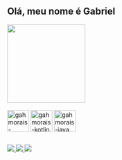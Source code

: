 ## Olá, meu nome é Gabriel

<div>
  <img height="180em" src="https://github-readme-stats.vercel.app/api/top-langs/?username=gahmorais&layout=compact&theme=react&langs_count=6"/>
</div>

<div style="display: inline_block"><br>
<img align="center" alt="gahmorais-android" height="50" width="50" src="https://cdn.jsdelivr.net/gh/devicons/devicon/icons/android/android-original-wordmark.svg" />          
<img align="center" alt="gahmorais-kotlin" height="50" width="50" src="https://cdn.jsdelivr.net/gh/devicons/devicon/icons/kotlin/kotlin-original.svg" />
<img align="center" alt="gahmorais-java" height="50" width="50" src="https://cdn.jsdelivr.net/gh/devicons/devicon/icons/java/java-original-wordmark.svg" />
          
</div>

## 

<div>
  <a href="https://instagram.com/gahmorais" target="_blank">
    <img src="https://img.shields.io/badge/-Instagram-%23E4405F?style=for-the-badge&logo=instagram&logoColor=white" target="_blank">
  </a>
  <a href = "mailto:gmdeveloper01@gmail.com">
    <img src="https://img.shields.io/badge/Gmail--555?style=for-the-badge&logo=gmail" target="_blank">
  </a>
  <a href="https://www.linkedin.com/in/gabriel-morais-34053b50" target="_blank">
    <img src="https://img.shields.io/badge/-LinkedIn-%230077B5?style=for-the-badge&logo=linkedin&logoColor=white" target="_blank">
  </a>
</div>







